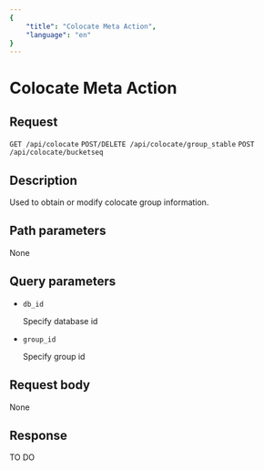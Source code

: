 ```yaml
---
{
    "title": "Colocate Meta Action",
    "language": "en"
}
---
```


<!-- 
Licensed to the Apache Software Foundation (ASF) under one
or more contributor license agreements.  See the NOTICE file
distributed with this work for additional information
regarding copyright ownership.  The ASF licenses this file
to you under the Apache License, Version 2.0 (the
"License"); you may not use this file except in compliance
with the License.  You may obtain a copy of the License at

  http://www.apache.org/licenses/LICENSE-2.0

Unless required by applicable law or agreed to in writing,
software distributed under the License is distributed on an
"AS IS" BASIS, WITHOUT WARRANTIES OR CONDITIONS OF ANY
KIND, either express or implied.  See the License for the
specific language governing permissions and limitations
under the License.
-->

# Colocate Meta Action

## Request

`GET /api/colocate`
`POST/DELETE /api/colocate/group_stable`
`POST /api/colocate/bucketseq`

## Description

Used to obtain or modify colocate group information.
    
## Path parameters

None

## Query parameters

* `db_id`

    Specify database id

* `group_id`
    
    Specify group id

## Request body

None

## Response

TO DO
